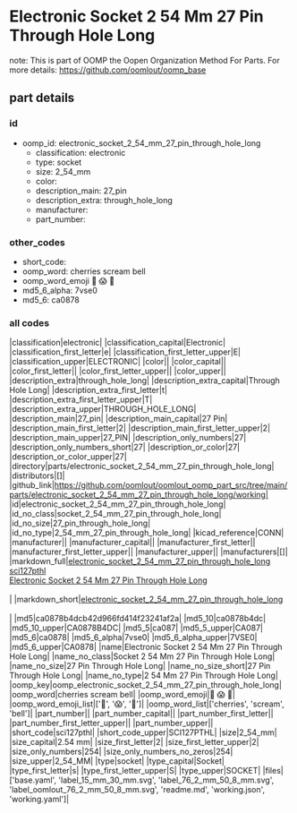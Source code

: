 # Electronic Socket 2 54 Mm 27 Pin Through Hole Long  

note: This is part of OOMP the Oopen Organization Method For Parts. For more details: https://github.com/oomlout/oomp_base

##  part details





### id
* oomp_id: electronic_socket_2_54_mm_27_pin_through_hole_long
  * classification: electronic
  * type: socket
  * size: 2_54_mm
  * color: 
  * description_main: 27_pin
  * description_extra: through_hole_long
  * manufacturer: 
  * part_number: 

### other_codes
* short_code: 
* oomp_word: cherries scream bell
* oomp_word_emoji :cherries: :scream: :bell:
* md5_6_alpha: 7vse0
* md5_6: ca0878

### all codes 
|classification|electronic|
|classification_capital|Electronic|
|classification_first_letter|e|
|classification_first_letter_upper|E|
|classification_upper|ELECTRONIC|
|color||
|color_capital||
|color_first_letter||
|color_first_letter_upper||
|color_upper||
|description_extra|through_hole_long|
|description_extra_capital|Through Hole Long|
|description_extra_first_letter|t|
|description_extra_first_letter_upper|T|
|description_extra_upper|THROUGH_HOLE_LONG|
|description_main|27_pin|
|description_main_capital|27 Pin|
|description_main_first_letter|2|
|description_main_first_letter_upper|2|
|description_main_upper|27_PIN|
|description_only_numbers|27|
|description_only_numbers_short|27|
|description_or_color|27|
|description_or_color_upper|27|
|directory|parts/electronic_socket_2_54_mm_27_pin_through_hole_long|
|distributors|[]|
|github_link|https://github.com/oomlout/oomlout_oomp_part_src/tree/main/parts/electronic_socket_2_54_mm_27_pin_through_hole_long/working|
|id|electronic_socket_2_54_mm_27_pin_through_hole_long|
|id_no_class|socket_2_54_mm_27_pin_through_hole_long|
|id_no_size|27_pin_through_hole_long|
|id_no_type|2_54_mm_27_pin_through_hole_long|
|kicad_reference|CONN|
|manufacturer||
|manufacturer_capital||
|manufacturer_first_letter||
|manufacturer_first_letter_upper||
|manufacturer_upper||
|manufacturers|[]|
|markdown_full|[electronic_socket_2_54_mm_27_pin_through_hole_long](https://github.com/oomlout/oomlout_oomp_part_src/tree/main/parts/electronic_socket_2_54_mm_27_pin_through_hole_long/working)<br>[sci127pthl](https://github.com/oomlout/oomlout_oomp_part_src/tree/main/parts/electronic_socket_2_54_mm_27_pin_through_hole_long/working)<br>[Electronic Socket 2 54 Mm 27 Pin Through Hole Long](https://github.com/oomlout/oomlout_oomp_part_src/tree/main/parts/electronic_socket_2_54_mm_27_pin_through_hole_long/working)<br><br>|
|markdown_short|[electronic_socket_2_54_mm_27_pin_through_hole_long](https://github.com/oomlout/oomlout_oomp_part_src/tree/main/parts/electronic_socket_2_54_mm_27_pin_through_hole_long/working)<br><br>|
|md5|ca0878b4dcb42d966fd414f23241af2a|
|md5_10|ca0878b4dc|
|md5_10_upper|CA0878B4DC|
|md5_5|ca087|
|md5_5_upper|CA087|
|md5_6|ca0878|
|md5_6_alpha|7vse0|
|md5_6_alpha_upper|7VSE0|
|md5_6_upper|CA0878|
|name|Electronic Socket 2 54 Mm 27 Pin Through Hole Long|
|name_no_class|Socket 2 54 Mm 27 Pin Through Hole Long|
|name_no_size|27 Pin Through Hole Long|
|name_no_size_short|27 Pin Through Hole Long|
|name_no_type|2 54 Mm 27 Pin Through Hole Long|
|oomp_key|oomp_electronic_socket_2_54_mm_27_pin_through_hole_long|
|oomp_word|cherries scream bell|
|oomp_word_emoji|:cherries: :scream: :bell:|
|oomp_word_emoji_list|[':cherries:', ':scream:', ':bell:']|
|oomp_word_list|['cherries', 'scream', 'bell']|
|part_number||
|part_number_capital||
|part_number_first_letter||
|part_number_first_letter_upper||
|part_number_upper||
|short_code|sci127pthl|
|short_code_upper|SCI127PTHL|
|size|2_54_mm|
|size_capital|2.54 mm|
|size_first_letter|2|
|size_first_letter_upper|2|
|size_only_numbers|254|
|size_only_numbers_no_zeros|254|
|size_upper|2_54_MM|
|type|socket|
|type_capital|Socket|
|type_first_letter|s|
|type_first_letter_upper|S|
|type_upper|SOCKET|
|files|['base.yaml', 'label_15_mm_30_mm.svg', 'label_76_2_mm_50_8_mm.svg', 'label_oomlout_76_2_mm_50_8_mm.svg', 'readme.md', 'working.json', 'working.yaml']|
